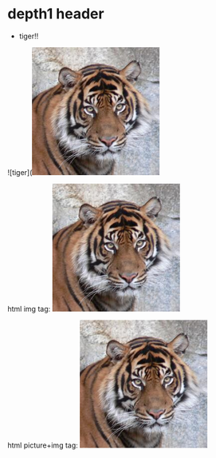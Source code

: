 # depth1 header

- tiger!!

![tiger](![tiger](../images/tiger.jpg)

html img tag:
<img src="../images/tiger.jpg">

html picture+img tag:
<picture>
  <img src="../images/tiger.jpg">
</picture>
